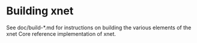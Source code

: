 Building xnet
================

See doc/build-*.md for instructions on building the various
elements of the xnet Core reference implementation of xnet.
